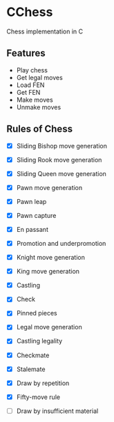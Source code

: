# CChess

Chess implementation in C

## Features

- Play chess
- Get legal moves
- Load FEN
- Get FEN
- Make moves
- Unmake moves

## Rules of Chess

- [X] Sliding Bishop move generation
- [X] Sliding Rook move generation
- [X] Sliding Queen move generation
- [X] Pawn move generation
- [X] Pawn leap
- [X] Pawn capture
- [X] En passant
- [X] Promotion and underpromotion
- [X] Knight move generation
- [X] King move generation
- [X] Castling
- [X] Check
- [X] Pinned pieces
- [X] Legal move generation
- [X] Castling legality

- [X] Checkmate
- [X] Stalemate
- [X] Draw by repetition
- [X] Fifty-move rule
- [ ] Draw by insufficient material
